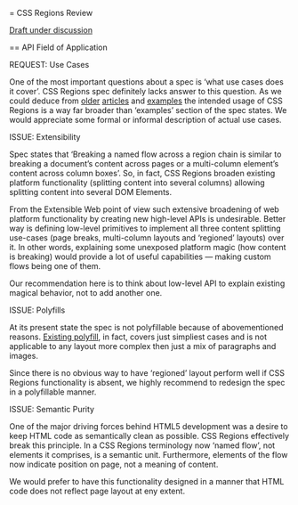 = CSS Regions Review

<a href="http://www.w3.org/TR/2014/WD-css-regions-1-20141009/">Draft under discussion</a>

== API Field of Application

REQUEST: Use Cases

One of the most important questions about a spec is ‘what use cases does it cover’. CSS Regions spec definitely lacks answer to this question. As we could deduce from <a href="http://www.hongkiat.com/blog/css3-regions/">older</a> <a href="http://webplatform.adobe.com/regions/">articles</a> and <a href="http://webplatform.adobe.com/css-regions-polyfill/examples/index.html">examples</a> the intended usage of CSS Regions is a way far broader than ‘examples’ section of the spec states. We would appreciate some formal or informal description of actual use cases.

ISSUE: Extensibility

Spec states that ‘Breaking a named flow across a region chain is similar to breaking a document’s content across pages or a multi-column element’s content across column boxes’. So, in fact, CSS Regions broaden existing platform functionality (splitting content into several columns) allowing splitting content into several DOM Elements.

From the Extensible Web point of view such extensive broadening of web platform functionality by creating new high-level APIs is undesirable. Better way is defining low-level primitives to implement all three content splitting use-cases (page breaks, multi-column layouts and ‘regioned’ layouts) over it. In other words, explaining some unexposed platform magic (how content is breaking) would provide a lot of useful capabilities — making custom flows being one of them.

Our recommendation here is to think about low-level API to explain existing magical behavior, not to add another one.

ISSUE: Polyfills

At its present state the spec is not polyfillable because of abovementioned reasons. <a href="http://webplatform.adobe.com/css-regions-polyfill/">Existing polyfill</a>, in fact, covers just simpliest cases and is not applicable to any layout more complex then just a mix of paragraphs and images.

Since there is no obvious way to have ‘regioned’ layout perform well if CSS Regions functionality is absent, we highly recommend to redesign the spec in a polyfillable manner.

ISSUE: Semantic Purity

One of the major driving forces behind HTML5 development was a desire to keep HTML code as semantically clean as possible. CSS Regions effectively break this principle. In a CSS Regions terminology now ‘named flow’, not elements it comprises, is a semantic unit. Furthermore, elements of the flow now indicate position on page, not a meaning of content.

We would prefer to have this functionality designed in a manner that HTML code does not reflect page layout at eny extent.
